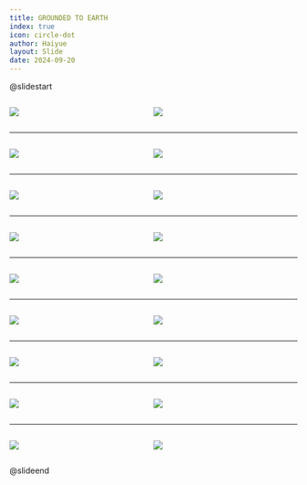 ```yaml
---
title: GROUNDED TO EARTH
index: true
icon: circle-dot
author: Haiyue
layout: Slide
date: 2024-09-20
---
```

 
@slidestart

<div style="display:flex">
<div style="flex:1">

![](/data/english/reading/Level-K/GROUNDED%20TO%20EARTH/001.png)
</div>
<div style="flex:1">

![](/data/english/reading/Level-K/GROUNDED%20TO%20EARTH/002.png)
</div>
</div>

---

<div style="display:flex">
<div style="flex:1">

![](/data/english/reading/Level-K/GROUNDED%20TO%20EARTH/003.png)
</div>
<div style="flex:1">

![](/data/english/reading/Level-K/GROUNDED%20TO%20EARTH/004.png)
</div>
</div>

---

<div style="display:flex">
<div style="flex:1">

![](/data/english/reading/Level-K/GROUNDED%20TO%20EARTH/005.png)
</div>
<div style="flex:1">

![](/data/english/reading/Level-K/GROUNDED%20TO%20EARTH/006.png)
</div>
</div>

---

<div style="display:flex">
<div style="flex:1">

![](/data/english/reading/Level-K/GROUNDED%20TO%20EARTH/007.png)
</div>
<div style="flex:1">

![](/data/english/reading/Level-K/GROUNDED%20TO%20EARTH/008.png)
</div>
</div>

---

<div style="display:flex">
<div style="flex:1">

![](/data/english/reading/Level-K/GROUNDED%20TO%20EARTH/009.png)
</div>
<div style="flex:1">

![](/data/english/reading/Level-K/GROUNDED%20TO%20EARTH/010.png)
</div>
</div>

---

<div style="display:flex">
<div style="flex:1">

![](/data/english/reading/Level-K/GROUNDED%20TO%20EARTH/011.png)
</div>
<div style="flex:1">

![](/data/english/reading/Level-K/GROUNDED%20TO%20EARTH/012.png)
</div>
</div>

---

<div style="display:flex">
<div style="flex:1">

![](/data/english/reading/Level-K/GROUNDED%20TO%20EARTH/013.png)
</div>
<div style="flex:1">

![](/data/english/reading/Level-K/GROUNDED%20TO%20EARTH/014.png)
</div>
</div>

---

<div style="display:flex">
<div style="flex:1">

![](/data/english/reading/Level-K/GROUNDED%20TO%20EARTH/015.png)
</div>
<div style="flex:1">

![](/data/english/reading/Level-K/GROUNDED%20TO%20EARTH/016.png)
</div>
</div>

---

<div style="display:flex">
<div style="flex:1">

![](/data/english/reading/Level-K/GROUNDED%20TO%20EARTH/017.png)
</div>
<div style="flex:1">

![](/data/english/reading/Level-K/GROUNDED%20TO%20EARTH/018.png)
</div>
</div>

@slideend